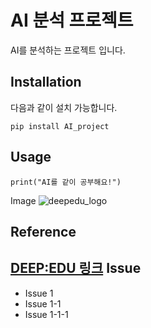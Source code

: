 AI 분석 프로젝트
====================
AI를 분석하는 프로젝트 입니다.

Installation
-----------
다음과 같이 설치 가능합니다.
```
pip install AI_project
```
Usage
-------
```
print("AI를 같이 공부해요!")
```
Image
![deepedu_logo](https://user-images.githubusercontent.com/103096786/164391312-cfbc8178-8152-4179-aa89-af9ae6adadf6.png)

Reference
------
[DEEP:EDU 링크](https://www.deepedu.ai/)
Issue
------
- Issue 1
 - Issue 1-1
  - Issue 1-1-1
